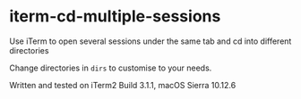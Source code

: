 # iterm-cd-multiple-sessions
Use iTerm to open several sessions under the same tab and cd into different directories

Change directories in `dirs` to customise to your needs.

Written and tested on iTerm2 Build 3.1.1, macOS Sierra 10.12.6
